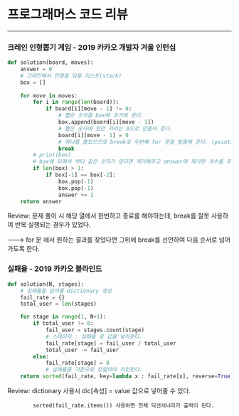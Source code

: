 # 프로그래머스 코드 리뷰

------

### **크레인 인형뽑기 게임 - 2019 카카오 개발자 겨울 인턴십**

```python
def solution(board, moves):
    answer = 0
    # 크레인해서 인형을 담을 리스트(stack)
    box = []
    
    for move in moves:
        for i in range(len(board)):
            if board[i][move - 1] != 0:
                # 뽑은 숫자를 box에 추가해 준다.
                box.append(board[i][move - 1])
                # 뽑은 숫자에 있던 자리는 0으로 만들어 준다.
                board[i][move - 1] = 0
                # 하나를 뽑았으므로 break로 두번째 for 문을 탈출해 준다. (point)
                break
        # print(box)
        # box에 뒤에서 부터 같은 숫자가 있다면 제거해주고 answer에 제거한 개수를 추가한다.
        if len(box) > 1:
            if box[-1] == box[-2]:
                box.pop(-1)
                box.pop(-1)
                answer += 2
    return answer
```

Review: 문제 풀이 시 해당 열에서 한번하고 종료를 해야하는데, break를 잘못 사용하여 반복 실행되는 경우가 있었다. 

---> for 문 에서 원하는 결과를 찾았다면 그뒤에 break를 선언하여 다음 순서로 넘어가도록 한다.

### **실패율 - 2019 카카오 블라인드** 

```python
def solution(N, stages):
    # 실패율을 담아줄 dictionary 생성
    fail_rate = {}
    total_user = len(stages)

    for stage in range(1, N+1):
        if total_user != 0:
            fail_user = stages.count(stage)
            # 스테이지 : 실패율 로 값을 넣어준다.
            fail_rate[stage] = fail_user / total_user
            total_user -= fail_user
        else:
            fail_rate[stage] = 0
           	# 실패율을 기준으로 정렬하여 리턴한다.
    return sorted(fail_rate, key=lambda x : fail_rate[x], reverse=True)
```

Review: dictionary 사용시 dic[속성] = value 값으로 넣어줄 수 있다.

  			sorted(fail_rate.items()) 사용하면 전체 딕션서너리가 출력이 된다.